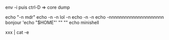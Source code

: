 env -i puis ctrl-D  => core dump

echo "-n     mdr"
echo -n -n lol -n
echo -n -n 
echo -nnnnnnnnnnnnnnnnnnnnn bonjour
'echo "$HOME"'
"" "" echo minishell

xxx | cat -e

<!-- cat hello <>file				doit print hello, créer le fichier file (et NE PAS MODIFIER LE FICHIER), et redirige vers stdout!
echo hello >outfile <>file 		crée (si nécessaire) les fichiers outfile et file, et redirige vers outfile (pas file ni stdout) -->
<!-- heredoc:  \n a la fin -->
<!-- cat < ''			segmentation fault -->
<!-- cmd					pointer being freed was not allocated -->
<!-- cat /dev/random | head -c 10	cat: No such file or directory -->